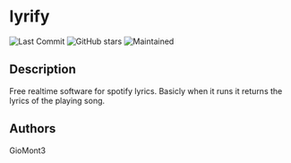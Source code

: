 # lyrify

![Last Commit](https://img.shields.io/github/last-commit/GioMontre/lyrify)
![GitHub stars](https://img.shields.io/github/stars/GioMontre/lyrify.svg?style=social)
![Maintained](https://img.shields.io/badge/Maintained-yes-green.svg)

## Description

Free realtime software for spotify lyrics.
Basicly when it runs it returns the lyrics of the playing song.

## Authors

GioMont3
